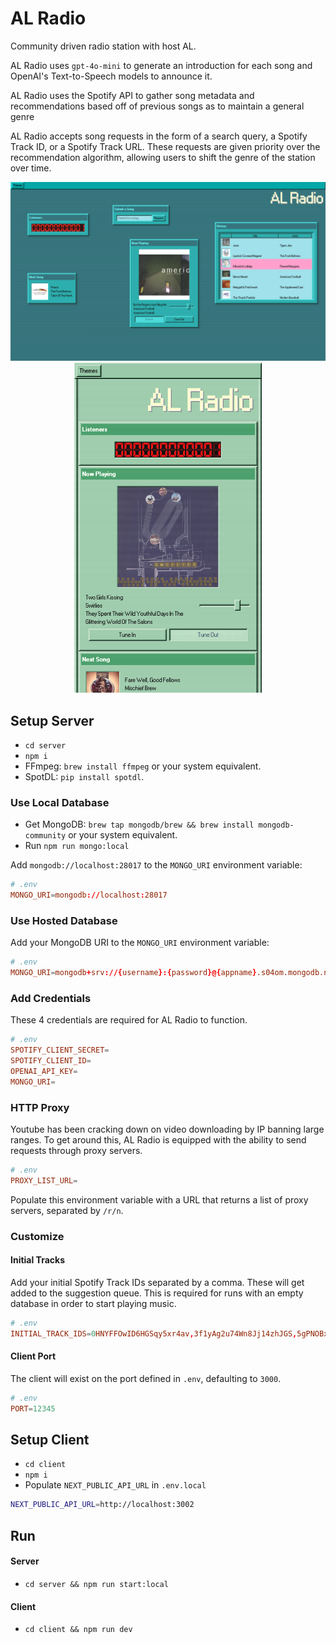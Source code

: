 # AL Radio


Community driven radio station with host AL.

AL Radio uses `gpt-4o-mini` to generate an introduction for each song and OpenAI's Text-to-Speech models to announce it.

AL Radio uses the Spotify API to gather song metadata and recommendations based off of previous songs as to maintain a general genre

AL Radio accepts song requests in the form of a search query, a Spotify Track ID, or a Spotify Track URL. These requests are given priority over the recommendation algorithm, allowing users to shift the genre of the station over time.

<div style="text-align: center;">
  <img src="repo/desktop.png" alt="Desktop version"/>
  <img src="repo/mobile.png" alt="Mobile version" width="300"/>
</div>


## Setup Server

- `cd server`
- `npm i`
- FFmpeg: `brew install ffmpeg` or your system equivalent.
- SpotDL: `pip install spotdl`.

### Use Local Database

- Get MongoDB: `brew tap mongodb/brew && brew install mongodb-community` or your system equivalent.
- Run `npm run mongo:local`

Add `mongodb://localhost:28017` to the `MONGO_URI` environment variable:

```conf
# .env
MONGO_URI=mongodb://localhost:28017
```

### Use Hosted Database

Add your MongoDB URI to the `MONGO_URI` environment variable:

```conf
# .env
MONGO_URI=mongodb+srv://{username}:{password}@{appname}.s04om.mongodb.net/...
```

### Add Credentials

These 4 credentials are required for AL Radio to function.

```conf
# .env
SPOTIFY_CLIENT_SECRET=
SPOTIFY_CLIENT_ID=
OPENAI_API_KEY=
MONGO_URI=
```

### HTTP Proxy

Youtube has been cracking down on video downloading by IP banning large ranges. To get around this, AL Radio is equipped with the ability to send requests through proxy servers.

```conf
# .env
PROXY_LIST_URL=
```

Populate this environment variable with a URL that returns a list of proxy servers, separated by `/r/n`.

### Customize

#### Initial Tracks

Add your initial Spotify Track IDs separated by a comma. These will get added to the suggestion queue. This is required for runs with an empty database in order to start playing music.

```conf
# .env
INITIAL_TRACK_IDS=0HNYFFOwID6HGSqy5xr4av,3f1yAg2u74Wn8Jj14zhJGS,5gPNOBxIfT1Aap0Ji4L5xi,2T6esRR7vvAjJTYJFVIXxt,3NGpqL9pwQjWzb358tJMHM
```

#### Client Port

The client will exist on the port defined in `.env`, defaulting to `3000`.

```conf
# .env
PORT=12345
```

## Setup Client

- `cd client`
- `npm i`
- Populate `NEXT_PUBLIC_API_URL` in `.env.local`

```bash
NEXT_PUBLIC_API_URL=http://localhost:3002
```

## Run

#### Server
- `cd server && npm run start:local`

#### Client
- `cd client && npm run dev`
